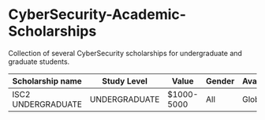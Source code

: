 # CyberSecurity-Academic-Scholarships
Collection of several CyberSecurity scholarships for undergraduate and graduate students.

 | Scholarship name  | Study Level    | Value      | Gender | Available |  Link                                                   | 
 |-------------------|----------------| -----------|--------|--------| -------------------------------------------------------   |
 | ISC2 UNDERGRADUATE| UNDERGRADUATE  | $1000-5000 |  All   | Global |  https://www.iamcybersafe.org/s/undergraduate-scholarships |
 